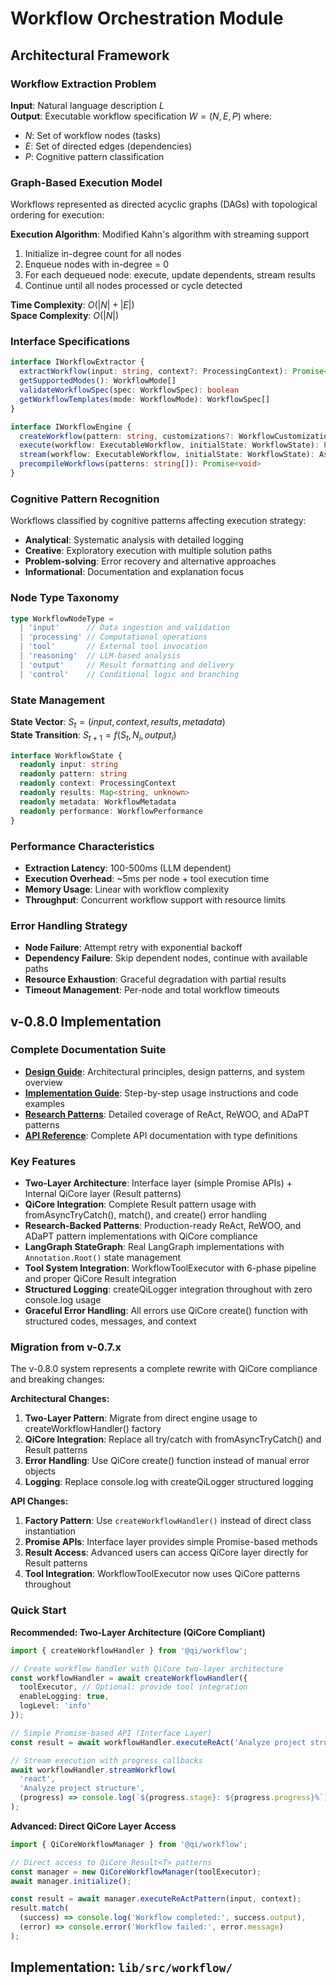 # Workflow Orchestration Module

## Architectural Framework

### Workflow Extraction Problem
**Input**: Natural language description $L$  
**Output**: Executable workflow specification $W = (N, E, P)$ where:
- $N$: Set of workflow nodes (tasks)
- $E$: Set of directed edges (dependencies) 
- $P$: Cognitive pattern classification

### Graph-Based Execution Model

Workflows represented as directed acyclic graphs (DAGs) with topological ordering for execution:

**Execution Algorithm**: Modified Kahn's algorithm with streaming support
1. Initialize in-degree count for all nodes
2. Enqueue nodes with in-degree = 0  
3. For each dequeued node: execute, update dependents, stream results
4. Continue until all nodes processed or cycle detected

**Time Complexity**: $O(|N| + |E|)$  
**Space Complexity**: $O(|N|)$

### Interface Specifications

```typescript
interface IWorkflowExtractor {
  extractWorkflow(input: string, context?: ProcessingContext): Promise<WorkflowExtractionResult>
  getSupportedModes(): WorkflowMode[]
  validateWorkflowSpec(spec: WorkflowSpec): boolean
  getWorkflowTemplates(mode: WorkflowMode): WorkflowSpec[]
}

interface IWorkflowEngine {
  createWorkflow(pattern: string, customizations?: WorkflowCustomization[]): ExecutableWorkflow
  execute(workflow: ExecutableWorkflow, initialState: WorkflowState): Promise<WorkflowResult>
  stream(workflow: ExecutableWorkflow, initialState: WorkflowState): AsyncIterable<WorkflowStreamChunk>
  precompileWorkflows(patterns: string[]): Promise<void>
}
```

### Cognitive Pattern Recognition

Workflows classified by cognitive patterns affecting execution strategy:

- **Analytical**: Systematic analysis with detailed logging
- **Creative**: Exploratory execution with multiple solution paths  
- **Problem-solving**: Error recovery and alternative approaches
- **Informational**: Documentation and explanation focus

### Node Type Taxonomy

```typescript
type WorkflowNodeType = 
  | 'input'      // Data ingestion and validation
  | 'processing' // Computational operations  
  | 'tool'       // External tool invocation
  | 'reasoning'  // LLM-based analysis
  | 'output'     // Result formatting and delivery
  | 'control'    // Conditional logic and branching
```

### State Management

**State Vector**: $S_t = (input, context, results, metadata)$  
**State Transition**: $S_{t+1} = f(S_t, N_i, output_i)$

```typescript
interface WorkflowState {
  readonly input: string
  readonly pattern: string  
  readonly context: ProcessingContext
  readonly results: Map<string, unknown>
  readonly metadata: WorkflowMetadata
  readonly performance: WorkflowPerformance
}
```

### Performance Characteristics

- **Extraction Latency**: 100-500ms (LLM dependent)
- **Execution Overhead**: ~5ms per node + tool execution time
- **Memory Usage**: Linear with workflow complexity
- **Throughput**: Concurrent workflow support with resource limits

### Error Handling Strategy

- **Node Failure**: Attempt retry with exponential backoff
- **Dependency Failure**: Skip dependent nodes, continue with available paths
- **Resource Exhaustion**: Graceful degradation with partial results
- **Timeout Management**: Per-node and total workflow timeouts

## v-0.8.0 Implementation

### Complete Documentation Suite

- **[Design Guide](./v-0.8.0-design-guide.md)**: Architectural principles, design patterns, and system overview
- **[Implementation Guide](./v-0.8.0-implementation-guide.md)**: Step-by-step usage instructions and code examples  
- **[Research Patterns](./research-patterns.md)**: Detailed coverage of ReAct, ReWOO, and ADaPT patterns
- **[API Reference](./api-reference.md)**: Complete API documentation with type definitions

### Key Features

- **Two-Layer Architecture**: Interface layer (simple Promise APIs) + Internal QiCore layer (Result<T> patterns)
- **QiCore Integration**: Complete Result<T> pattern usage with fromAsyncTryCatch(), match(), and create() error handling
- **Research-Backed Patterns**: Production-ready ReAct, ReWOO, and ADaPT pattern implementations with QiCore compliance
- **LangGraph StateGraph**: Real LangGraph implementations with `Annotation.Root()` state management
- **Tool System Integration**: WorkflowToolExecutor with 6-phase pipeline and proper QiCore Result<T> integration
- **Structured Logging**: createQiLogger integration throughout with zero console.log usage
- **Graceful Error Handling**: All errors use QiCore create() function with structured codes, messages, and context

### Migration from v-0.7.x

The v-0.8.0 system represents a complete rewrite with QiCore compliance and breaking changes:

**Architectural Changes:**
1. **Two-Layer Pattern**: Migrate from direct engine usage to createWorkflowHandler() factory
2. **QiCore Integration**: Replace all try/catch with fromAsyncTryCatch() and Result<T> patterns
3. **Error Handling**: Use QiCore create() function instead of manual error objects
4. **Logging**: Replace console.log with createQiLogger structured logging

**API Changes:**
1. **Factory Pattern**: Use `createWorkflowHandler()` instead of direct class instantiation
2. **Promise APIs**: Interface layer provides simple Promise-based methods
3. **Result<T> Access**: Advanced users can access QiCore layer directly for Result<T> patterns
4. **Tool Integration**: WorkflowToolExecutor now uses QiCore patterns throughout

### Quick Start

**Recommended: Two-Layer Architecture (QiCore Compliant)**

```typescript
import { createWorkflowHandler } from '@qi/workflow';

// Create workflow handler with QiCore two-layer architecture
const workflowHandler = await createWorkflowHandler({
  toolExecutor, // Optional: provide tool integration
  enableLogging: true,
  logLevel: 'info'
});

// Simple Promise-based API (Interface Layer)
const result = await workflowHandler.executeReAct('Analyze project structure');

// Stream execution with progress callbacks
await workflowHandler.streamWorkflow(
  'react',
  'Analyze project structure',
  (progress) => console.log(`${progress.stage}: ${progress.progress}%`)
);
```

**Advanced: Direct QiCore Layer Access**

```typescript
import { QiCoreWorkflowManager } from '@qi/workflow';

// Direct access to QiCore Result<T> patterns
const manager = new QiCoreWorkflowManager(toolExecutor);
await manager.initialize();

const result = await manager.executeReActPattern(input, context);
result.match(
  (success) => console.log('Workflow completed:', success.output),
  (error) => console.error('Workflow failed:', error.message)
);
```

## Implementation: `lib/src/workflow/`